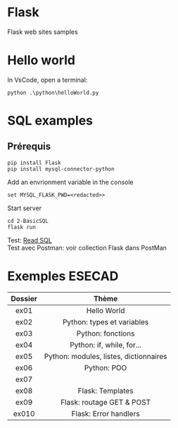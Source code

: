# Flask
Flask web sites samples

# Hello world
In VsCode, open a terminal:
```
python .\python\helloWorld.py
```

# SQL examples
## Prérequis  
```
pip install Flask
pip install mysql-connector-python  
```

Add an envrionment variable in the console  
```
set MYSQL_FLASK_PWD=<redacted>>
```

Start server
```
cd 2-BasicSQL
flask run
```
Test: [Read SQL](http://127.0.0.1:5000/readSQL)  
Test avec Postman: voir collection Flask dans PostMan

# Exemples ESECAD

| Dossier | Thème |
|:--:|:--:|
| ex01 | Hello World |
| ex02 | Python: types et variables |
| ex03 | Python: fonctions |
| ex04 | Python: if, while, for...|
| ex05 | Python: modules, listes, dictionnaires |
| ex06 | Python: POO |
| ex07 | |
| ex08 | Flask: Templates |
| ex09 | Flask: routage GET & POST |
| ex010 | Flask: Error handlers |